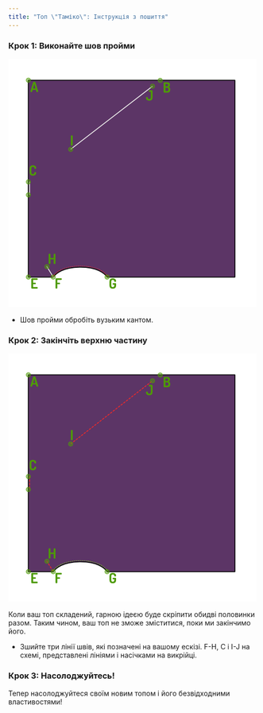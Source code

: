 ```yaml
---
title: "Топ \"Таміко\": Інструкція з пошиття"
---
```


### Крок 1: Виконайте шов пройми

![Обробіть шов пройми](step03.png)

- Шов пройми обробіть вузьким кантом.

### Крок 2: Закінчіть верхню частину

![Зшийте три лінії швів, які позначені на ескізі](step04.png)

<Note>

Коли ваш топ складений, гарною ідеєю буде скріпити обидві половинки разом.
Таким чином, ваш топ не зможе зміститися, поки ми закінчимо його.

</Note>

- Зшийте три лінії швів, які позначені на вашому ескізі. F-H, C і I-J на схемі, представлені лініями і насічками на викрійці.

### Крок 3: Насолоджуйтесь!

Тепер насолоджуйтеся своїм новим топом і його безвідходними властивостями!
